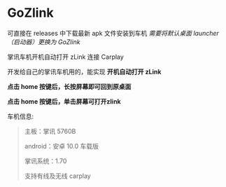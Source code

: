 # GoZlink
可直接在 releases 中下载最新 apk 文件安装到车机
*需要将默认桌面 launcher（启动器）更换为 GoZlink*

掌讯车机开机自动打开 zLink 连接 Carplay

开发给自己的掌讯车机用的，能实现 **开机自动打开 zLink**

**点击 home 按键后，长按屏幕即可回到原桌面**

**点击 home 按键后，单击屏幕可打开zlink**

车机信息: 

> 主板：掌讯 5760B
> 
> android：安卓 10.0 车载版
> 
> 掌讯系统：1.70
> 
> 支持有线及无线 carplay
